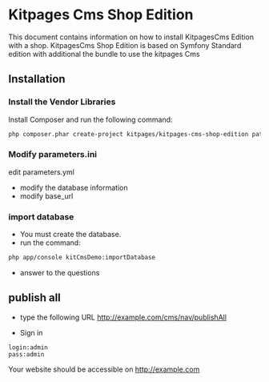 Kitpages Cms Shop Edition
========================

This document contains information on how to install KitpagesCms Edition with a shop.
KitpagesCms Shop Edition is based on Symfony Standard edition with additional the bundle to use the kitpages Cms

## Installation

### Install the Vendor Libraries

Install Composer and run the following command:

```bash
php composer.phar create-project kitpages/kitpages-cms-shop-edition path/ v2.1.0
```

### Modify parameters.ini

edit parameters.yml

* modify the database information
* modify base_url

### import database

* You must create the database.
* run the command:

```bash
php app/console kitCmsDemo:importDatabase
```

* answer to the questions


## publish all

* type the following URL http://example.com/cms/nav/publishAll

* Sign in

```
login:admin
pass:admin
```

Your website should be accessible on  http://example.com

